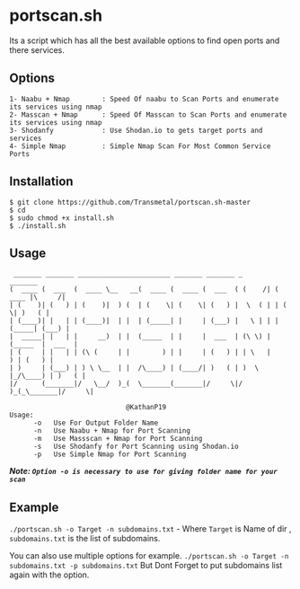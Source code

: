 # portscan.sh
Its a script which has all the best available options to find open ports and there services.

## Options
```
1- Naabu + Nmap        : Speed Of naabu to Scan Ports and enumerate its services using nmap
2- Masscan + Nmap      : Speed Of Masscan to Scan Ports and enumerate its services using nmap
3- Shodanfy            : Use Shodan.io to gets target ports and services
4- Simple Nmap         : Simple Nmap Scan For Most Common Service Ports
```
## Installation
```
$ git clone https://github.com/Transmetal/portscan.sh-master
$ cd 
$ sudo chmod +x install.sh
$ ./install.sh
```

## Usage
```
 _______ _______ _______________________ _______ _______ _         _______
(  ____ (  ___  (  ____ \__   __(  ____ (  ____ (  ___  ( (    /| (  ____ |\     /|
| (    )| (   ) | (    )|  ) (  | (    \| (    \| (   ) |  \  ( | | (    \| )   ( |
| (____)| |   | | (____)|  | |  | (_____| |     | (___) |   \ | | | (_____| (___) |
|  _____| |   | |     __)  | |  (_____  | |     |  ___  | (\ \) | (_____  |  ___  |
| (     | |   | | (\ (     | |        ) | |     | (   ) | | \   |       ) | (   ) |
| )     | (___) | ) \ \__  | |  /\____) | (____/| )   ( | )  \  |_/\____) | )   ( |
|/      (_______|/   \__/  )_(  \_______(_______|/     \|/    )_(_\_______|/     \|

                             @KathanP19
Usage:
      -o   Use For Output Folder Name
      -n   Use Naabu + Nmap for Port Scanning
      -m   Use Massscan + Nmap for Port Scanning
      -s   Use Shodanfy for Port Scanning using Shodan.io
      -p   Use Simple Nmap for Port Scanning
```

***Note:
`Option -o is necessary to use for giving folder name for your scan`***

## Example 
`./portscan.sh -o Target -n subdomains.txt` - Where `Target` is Name of dir , `subdomains.txt` is the list of subdomains.

You can also use multiple options for example.
`./portscan.sh -o Target -n subdomains.txt -p subdomains.txt` But Dont Forget to put subdomains list again with the option.
